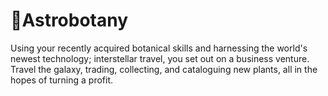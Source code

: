 # 🌿Astrobotany
Using your recently acquired botanical skills and harnessing the world's newest technology; interstellar travel, you set out on a business venture. Travel the galaxy, trading, collecting, and cataloguing new plants, all in the hopes of turning a profit.
